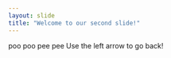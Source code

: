 ```yaml
---
layout: slide
title: "Welcome to our second slide!"
---
```

poo poo pee pee
Use the left arrow to go back!
